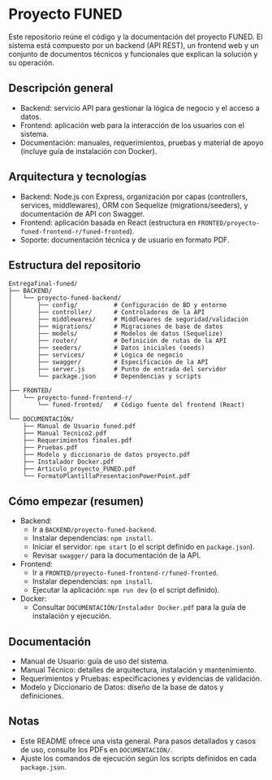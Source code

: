 # Proyecto FUNED

Este repositorio reúne el código y la documentación del proyecto FUNED. El sistema está compuesto por un backend (API REST), un frontend web y un conjunto de documentos técnicos y funcionales que explican la solución y su operación.

## Descripción general
- Backend: servicio API para gestionar la lógica de negocio y el acceso a datos.
- Frontend: aplicación web para la interacción de los usuarios con el sistema.
- Documentación: manuales, requerimientos, pruebas y material de apoyo (incluye guía de instalación con Docker).

## Arquitectura y tecnologías
- Backend: Node.js con Express, organización por capas (controllers, services, middlewares), ORM con Sequelize (migrations/seeders), y documentación de API con Swagger.
- Frontend: aplicación basada en React (estructura en `FRONTED/proyecto-funed-frontend-r/funed-fronted`).
- Soporte: documentación técnica y de usuario en formato PDF.

## Estructura del repositorio
```
Entregafinal-funed/
├── BACKEND/
│   └── proyecto-funed-backend/
│       ├── config/          # Configuración de BD y entorno
│       ├── controller/      # Controladores de la API
│       ├── middlewares/     # Middlewares de seguridad/validación
│       ├── migrations/      # Migraciones de base de datos
│       ├── models/          # Modelos de datos (Sequelize)
│       ├── router/          # Definición de rutas de la API
│       ├── seeders/         # Datos iniciales (seeds)
│       ├── services/        # Lógica de negocio
│       ├── swagger/         # Especificación de la API
│       ├── server.js        # Punto de entrada del servidor
│       └── package.json     # Dependencias y scripts
│
├── FRONTED/
│   └── proyecto-funed-frontend-r/
│       └── funed-fronted/   # Código fuente del frontend (React)
│
└── DOCUMENTACIÓN/
    ├── Manual de Usuario funed.pdf
    ├── Manual Tecnico2.pdf
    ├── Requerimientos finales.pdf
    ├── Pruebas.pdf
    ├── Modelo y diccionario de datos proyecto.pdf
    ├── Instalador Docker.pdf
    ├── Articulo_proyecto_FUNED.pdf
    └── FormatoPlantillaPresentacionPowerPoint.pdf
```

## Cómo empezar (resumen)
- Backend:
  - Ir a `BACKEND/proyecto-funed-backend`.
  - Instalar dependencias: `npm install`.
  - Iniciar el servidor: `npm start` (o el script definido en `package.json`).
  - Revisar `swagger/` para la documentación de la API.
- Frontend:
  - Ir a `FRONTED/proyecto-funed-frontend-r/funed-fronted`.
  - Instalar dependencias: `npm install`.
  - Ejecutar la aplicación: `npm run dev` (o el script definido).
- Docker:
  - Consultar `DOCUMENTACIÓN/Instalador Docker.pdf` para la guía de instalación y ejecución.

## Documentación
- Manual de Usuario: guía de uso del sistema.
- Manual Técnico: detalles de arquitectura, instalación y mantenimiento.
- Requerimientos y Pruebas: especificaciones y evidencias de validación.
- Modelo y Diccionario de Datos: diseño de la base de datos y definiciones.

## Notas
- Este README ofrece una vista general. Para pasos detallados y casos de uso, consulte los PDFs en `DOCUMENTACIÓN/`.
- Ajuste los comandos de ejecución según los scripts definidos en cada `package.json`.